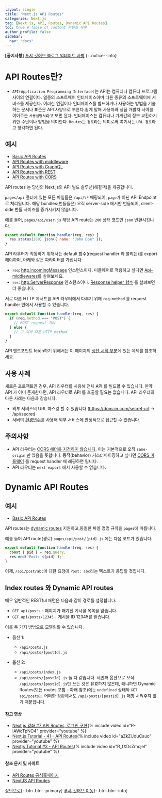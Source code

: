 ```yaml
---
layout: single
title: "Next.js API Routes"
categories: Next.js
tag: [Next.js, API, Routes, Dynamic API Routes]
toc: true # table of content 콘텐츠 목록
author_profile: false
sidebar:
  nav: "docs"
---
```


**[공지사항]** [푸샤 깃허브 블로그 업데이트 사항](https://github.com/de24world/de24world.github.io)
{: .notice--info}

# API Routes란?

- `API(Application Programming Interface)`는 API는 컴퓨터나 컴퓨터 프로그램 사이의 연결이다. 일종의 소프트웨어 인터페이스이며 다른 종류의 소프트웨어에 서비스를 제공한다. 이러한 연결이나 인터페이스를 빌드하거나 사용하는 방법을 기술하는 문서나 표준은 API 사양으로 부른다.쉽게 말해 사용자와 상품 개발자 사이를 이어주는 `사용설명서`라고 보면 된다. 인터페이스는 컴퓨터나 기계간의 정보 교환하기 위한 수단이나 방법을 의미한다. `Routes`는 `경로`라는 의미로써 여기서는 `URL 경로`라고 생각하면 된다.

## 예시

<div class="notice">
<ul>
  <li><a href="https://github.com/vercel/next.js/tree/canary/examples/api-routes">Basic API Routes </a></li>
  <li><a href="https://github.com/vercel/next.js/tree/canary/examples/api-routes-middleware">API Routes with middleware </a></li>
  <li><a href="https://github.com/vercel/next.js/tree/canary/examples/api-routes-graphql">API Routes with GraphQL </a></li>
  <li><a href="https://github.com/vercel/next.js/tree/canary/examples/api-routes-rest">API Routes with REST </a></li>
  <li><a href="https://github.com/vercel/next.js/tree/canary/examples/api-routes-cors">API Routes with CORS </a></li>

</ul>
</div>

API routes 는 당신의 Next.js의 API 빌드 솔루션(해결책)을 제공합니다.

`pages/api` 폴더에 있는 모든 파일들은 `/api/\*` 매핑되어, `page`가 아닌 API Endpoint 로 처리됩니다. 해당 bundles(번들들은) 오직 server-side 에서만 번들되어, client-side 번들 사이즈를 증가시키지 않습니다.

에를 들어, `pages/api/user.js` 해당 API route는 `200` 상태 코드인 `json` 반환시킵니다.

```js
export default function handler(req, res) {
  res.status(200).json({ name: "John Doe" });
}
```

API 라우터가 작동하기 위해서는 default 함수(request handler 라 불리는)를 export 해야하며, 아래와 같은 파라미터를 가집니다.

- `req`: [http.incomingMessage](https://nodejs.org/api/http.html#http_class_http_incomingmessage) 인스턴스이다. 미들웨어로 적용하고 싶다면 [Api-middlewares](https://nextjs.org/docs/api-routes/api-middlewares)를 살펴보세요.
- `res`: [http.ServerResponse](https://nodejs.org/api/http.html#http_class_http_serverresponse) 인스턴스이다. [Response helper 함수](https://nextjs.org/docs/api-routes/response-helpers) 를 살펴보면 더 좋습니다.

서로 다른 HTTP 메서드를 API 라우터에서 다루기 위해 `req.method` 를 request handler 안에서 사용할 수 있습니다.

```js
export default function handler(req, res) {
  if (req.method === "POST") {
    // POST request 처리
  } else {
    // 그 외의 다른 HTTP method
  }
}
```

API 엔드포인트 fetch하기 위해서는 이 페이지의 [상단 시작 부분](#예시)에 있는 예제를 참조하세요.

## 사용 사례

새로운 프로젝트인 경우, API 라우터를 사용해 전체 API 를 빌드할 수 있습니다. 만약 API 가 이미 존재한다면, API 라우터로 API 를 호출할 필요는 없습니다. API 라우터의 다른 사례는 다음과 같습니다.

- 외부 서비스의 URL 마스킹 할 수 있습니다.(https://domain.com/secret-url -> /api/secret)
- 서버의 [환경변수](https://nextjs.org/docs/basic-features/environment-variables)를 사용해 외부 서비스에 안정적으로 접근할 수 있습니다.

## 주의사항

- API 라우터는 [CORS 헤더를 지정하지 않습니다](https://developer.mozilla.org/en-US/docs/Web/HTTP/CORS). 이는 기본적으로 오직 `same-origin` 만 있음을 뜻합니다. 동작(behavior) 커스터마이징하고 싶다면 [CORS 미들웨어](https://nextjs.org/docs/api-routes/api-middlewares#connectexpress-middleware-support) 를 request handler 에 래핑하면 됩니다.
- API 라우터는 `next export` 에서 사용할 수 없습니다.

# Dynamic API Routes

## 예시

<div class="notice">
<ul>
  <li><a href="https://github.com/vercel/next.js/tree/canary/examples/api-routes">Basic API Routes </a></li>
</ul>
</div>

API routes는 [dynamic routes](https://nextjs.org/docs/routing/dynamic-routes) 지원하고,동일한 파일 명명 규칙을 `pages`에 따릅니다.

예를 들어 API route(경로) `pages/api/post/[pid].js` 에는 다음 코드가 있습니다.

```js
export default function handler(req, res) {
  const { pid } = req.query;
  res.end(`Post: ${pid}`);
}
```

이제, `/api/post/abc`에 대한 요청에 `Post: abc`라는 텍스트가 응답할 것입니다.

## Index routes 와 Dynamic API routes

매우 일반적인 RESTful 패턴은 다음과 같이 경로를 설정합니다:

- `GET api/posts` - 페이지가 매겨진 게시물 목록을 얻습니다.
- `GET api/posts/12345` - 게시물 ID 12345를 얻습니다.

이를 두 가지 방법으로 모델링할 수 있습니다.

- 옵션 1:

  - `/api/posts.js`
  - `/api/posts/[postId].js`

- 옵션 2:
  - `/api/posts/index.js`
  - `/api/posts/[postId].js`
    둘 다 같습니다. 세번째 옵션으로 오직 `/api/posts/[postId].js`만 쓰는 것은 유효하지 않은데, 왜냐하면 Dynamic Routes(모든 routes 포함 - 아래 참조)에는 `undefined` 상태와 `GET api/posts`는 어떠한 상황에서도 `/api/posts/[postId].js` 매칭 시켜주지 않기 때문입니다.

#### 참고 영상

- [Next js 강좌 #7 API Routes, 로그인 구현](https://youtu.be/R-IAWcTpNO4){% include video id="R-IAWcTpNO4" provider="youtube" %}
- [Next.js Tutorial - 41 - API Routes](https://youtu.be/aZkZUduCauo){% include video id="aZkZUduCauo" provider="youtube" %}
- [Nextjs Tutorial #3 - API Routes](https://youtu.be/_tXDsZmcjeI){% include video id="R_tXDsZmcjeI" provider="youtube" %}

#### 참조 문서 및 사이트

- [API Routes 공식홈페이지](https://nextjs.org/docs/api-routes/introduction)
- [NextJS API Routes](https://serzhul.io/REACT/nextjs-api-routes/)

[상단으로](#예시){: .btn .btn--primary}
[푸샤 깃허브 이동](https://github.com/de24world){: .btn .btn--info}
